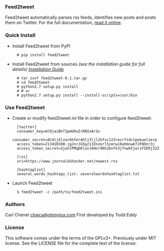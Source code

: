 ### Feed2tweet

Feed2tweet automatically parses rss feeds, identifies new posts and posts them on Twitter.
For the full documentation, [read it online](https://retweet.readthedocs.org/en/latest/).

### Quick Install

* Install Feed2tweet from PyPI

        # pip install feed2tweet

* Install Feed2tweet from sources
  *(see the installation guide for full details)
  [Installation Guide](http://feed2tweet.readthedocs.org/en/latest/install.html)*


        # tar zxvf feed2tweet-0.1.tar.gz
        # cd feed2tweet
        # python2.7 setup.py install
        # # or
        # python2.7 setup.py install --install-scripts=/usr/bin

### Use Feed2tweet

* Create or modify feed2tweet.ini file in order to configure feed2tweet:

        [twitter]
        consumer_key=ml9jaiBnf3pmU9uIrKNIxAr3v
        consumer_secret=8Cmljklzerkhfer4hlj3ljl2hfvc123rezrfsdctpokaelzerp
        access_token=213416590-jgJnrJG5gz132nzerl5zerwi0ahmnwkfJFN9nr3j
        access_token_secret=3janlPMqDKlunJ4Hnr90k2bnfk3jfnwkFjeriFZERj32Z

        [rss]
        uri=https://www.journalduhacker.net/newest.rss

        [hashtaglist]
        several_words_hashtags_list: severalwordshashtaglist.txt

* Launch Feed2tweet

        $ feed2tweet -c /path/to/feed2tweet.ini

### Authors

Carl Chenet <chaica@ohmytux.com>
First developed by Todd Eddy

### License

This software comes under the terms of the GPLv3+. Previously under MIT license. See the LICENSE file for the complete text of the license.
